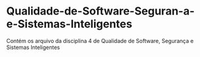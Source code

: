 # Qualidade-de-Software-Seguran-a-e-Sistemas-Inteligentes
Contém os arquivo da disciplina 4 de Qualidade de Software, Segurança e Sistemas Inteligentes
